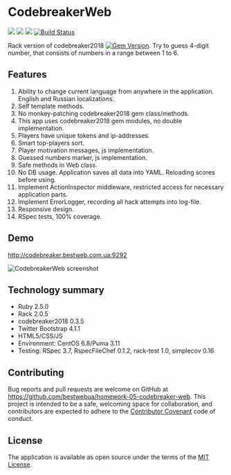 # CodebreakerWeb
<a href="https://codeclimate.com/github/bestwebua/homework-05-codebreaker-web/maintainability"><img src="https://api.codeclimate.com/v1/badges/8323f51857468b277816/maintainability" /></a> <a href="https://codeclimate.com/github/bestwebua/homework-05-codebreaker-web/test_coverage"><img src="https://api.codeclimate.com/v1/badges/8323f51857468b277816/test_coverage" /></a> <a href="https://codeclimate.com/github/bestwebua/homework-05-codebreaker-web"><img src="https://img.shields.io/badge/monkey--patches-0-brightgreen.svg"></a> [![Build Status](https://travis-ci.org/bestwebua/homework-05-codebreaker-web.svg?branch=master)](https://travis-ci.org/bestwebua/homework-05-codebreaker-web)

Rack version of codebreaker2018 [![Gem Version](https://badge.fury.io/rb/codebreaker2018.svg)](https://badge.fury.io/rb/codebreaker2018). Try to guess 4-digit number, that consists of numbers in a range between 1 to 6.

## Features

1. Ability to change current language from anywhere in the application. English and Russian localizations.
2. Self template methods.
3. No monkey-patching codebreaker2018 gem class/methods.
4. This app uses codebreaker2018 gem modules, no double implementation.
5. Players have unique tokens and ip-addresses.
6. Smart top-players sort.
7. Player motivation messages, js implementation.
8. Guessed numbers marker, js implementation.
9. Safe methods in Web class.
10. No DB usage. Application saves all data into YAML. Reloading scores before using.
11. Implement ActionInspector middleware, restricted access for necessary application parts.
12. Implement ErrorLogger, recording all hack attempts into log-file.
13. Responsive design.
14. RSpec tests, 100% coverage.

## Demo

http://codebreaker.bestweb.com.ua:9292

![CodebreakerWeb screenshot](https://raw.githubusercontent.com/bestwebua/homework-05-codebreaker-web/develop/public/images/screenshot.png)

## Technology summary

* Ruby 2.5.0
* Rack 2.0.5
* codebreaker2018 0.3.5
* Twitter Bootstrap 4.1.1
* HTML5/CSS/JS
* Environment: CentOS 6.8/Puma 3.11
* Testing: RSpec 3.7, RspecFileChef 0.1.2, rack-test 1.0, simplecov 0.16

## Contributing

Bug reports and pull requests are welcome on GitHub at https://github.com/bestwebua/homework-05-codebreaker-web. This project is intended to be a safe, welcoming space for collaboration, and contributors are expected to adhere to the [Contributor Covenant](http://contributor-covenant.org) code of conduct.

## License

The application is available as open source under the terms of the [MIT License](http://opensource.org/licenses/MIT).
